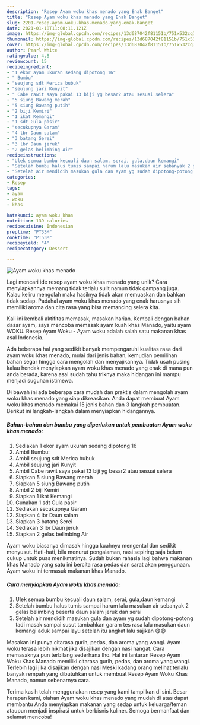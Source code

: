 ```yaml
---
description: "Resep Ayam woku khas menado yang Enak Banget"
title: "Resep Ayam woku khas menado yang Enak Banget"
slug: 2201-resep-ayam-woku-khas-menado-yang-enak-banget
date: 2021-01-18T11:08:11.121Z
image: https://img-global.cpcdn.com/recipes/13d687042f81151b/751x532cq70/ayam-woku-khas-menado-foto-resep-utama.jpg
thumbnail: https://img-global.cpcdn.com/recipes/13d687042f81151b/751x532cq70/ayam-woku-khas-menado-foto-resep-utama.jpg
cover: https://img-global.cpcdn.com/recipes/13d687042f81151b/751x532cq70/ayam-woku-khas-menado-foto-resep-utama.jpg
author: Pearl White
ratingvalue: 4.8
reviewcount: 15
recipeingredient:
- "1 ekor ayam ukuran sedang dipotong 16"
- " Bumbu"
- "seujung sdt Merica bubuk"
- "seujung jari Kunyit"
- " Cabe rawit saya pakai 13 biji yg besar2 atau sesuai selera"
- "5 siung Bawang merah"
- "5 siung Bawang putih"
- "2 biji Kemiri"
- "1 ikat Kemangi"
- "1 sdt Gula pasir"
- "secukupnya Garam"
- "4 lbr Daun salam"
- "3 batang Serei"
- "3 lbr Daun jeruk"
- "2 gelas belimbing Air"
recipeinstructions:
- "Ulek semua bumbu kecuali daun salam, serai, gula,daun kemangi"
- "Setelah bumbu halus tumis sampai harum lalu masukan air sebanyak 2 gelas belimbing beserta daun salam jeruk dan serai"
- "Setelah air mendidih masukan gula dan ayam yg sudah dipotong-potong tadi masak sampai susut tambahkan garam tes rasa lalu masukan daun kemangi aduk sampai layu setelah itu angkat lalu sajikan 😋😋"
categories:
- Resep
tags:
- ayam
- woku
- khas

katakunci: ayam woku khas 
nutrition: 139 calories
recipecuisine: Indonesian
preptime: "PT33M"
cooktime: "PT53M"
recipeyield: "4"
recipecategory: Dessert

---
```



![Ayam woku khas menado](https://img-global.cpcdn.com/recipes/13d687042f81151b/751x532cq70/ayam-woku-khas-menado-foto-resep-utama.jpg)

Lagi mencari ide resep ayam woku khas menado yang unik? Cara menyiapkannya memang tidak terlalu sulit namun tidak gampang juga. Kalau keliru mengolah maka hasilnya tidak akan memuaskan dan bahkan tidak sedap. Padahal ayam woku khas menado yang enak harusnya sih memiliki aroma dan cita rasa yang bisa memancing selera kita.

Kali ini kembali aktifitas memasak, masakan harian. Kembali dengan bahan dasar ayam, saya mencoba memasak ayam kuah khas Manado, yaitu ayam WOKU. Resep Ayam Woku - Ayam woku adalah salah satu makanan khas asal Indonesia.

Ada beberapa hal yang sedikit banyak mempengaruhi kualitas rasa dari ayam woku khas menado, mulai dari jenis bahan, kemudian pemilihan bahan segar hingga cara mengolah dan menyajikannya. Tidak usah pusing kalau hendak menyiapkan ayam woku khas menado yang enak di mana pun anda berada, karena asal sudah tahu triknya maka hidangan ini mampu menjadi suguhan istimewa.


Di bawah ini ada beberapa cara mudah dan praktis dalam mengolah ayam woku khas menado yang siap dikreasikan. Anda dapat membuat Ayam woku khas menado memakai 15 jenis bahan dan 3 langkah pembuatan. Berikut ini langkah-langkah dalam menyiapkan hidangannya.

<!--inarticleads1-->

##### Bahan-bahan dan bumbu yang diperlukan untuk pembuatan Ayam woku khas menado:

1. Sediakan 1 ekor ayam ukuran sedang dipotong 16
1. Ambil  Bumbu:
1. Ambil seujung sdt Merica bubuk
1. Ambil seujung jari Kunyit
1. Ambil  Cabe rawit saya pakai 13 biji yg besar2 atau sesuai selera
1. Siapkan 5 siung Bawang merah
1. Siapkan 5 siung Bawang putih
1. Ambil 2 biji Kemiri
1. Siapkan 1 ikat Kemangi
1. Gunakan 1 sdt Gula pasir
1. Sediakan secukupnya Garam
1. Siapkan 4 lbr Daun salam
1. Siapkan 3 batang Serei
1. Sediakan 3 lbr Daun jeruk
1. Siapkan 2 gelas belimbing Air


Ayam woku biasanya dimasak hingga kuahnya mengental dan sedikit menyusut. Hati-hati, bila menurut pengalaman, nasi sepiring saja belum cukup untuk puas menikmatinya. Sudah bukan rahasia lagi bahwa makanan khas Manado yang satu ini bercita rasa pedas dan sarat akan penggunaan. Ayam woku ini termasuk makanan khas Manado. 

<!--inarticleads2-->

##### Cara menyiapkan Ayam woku khas menado:

1. Ulek semua bumbu kecuali daun salam, serai, gula,daun kemangi
1. Setelah bumbu halus tumis sampai harum lalu masukan air sebanyak 2 gelas belimbing beserta daun salam jeruk dan serai
1. Setelah air mendidih masukan gula dan ayam yg sudah dipotong-potong tadi masak sampai susut tambahkan garam tes rasa lalu masukan daun kemangi aduk sampai layu setelah itu angkat lalu sajikan 😋😋


Masakan ini punya citarasa gurih, pedas, dan aroma yang wangi. Ayam woku terasa lebih nikmat jika disajikan dengan nasi hangat. Cara memasaknya pun terbilang sederhana lho. Hal ini lantaran Resep Ayam Woku Khas Manado memiliki citarasa gurih, pedas, dan aroma yang wangi. Terlebih lagi jika disajikan dengan nasi Meski kadang orang melihat terlalu banyak rempah yang dibutuhkan untuk membuat Resep Ayam Woku Khas Manado, namun sebenarnya cara. 

Terima kasih telah menggunakan resep yang kami tampilkan di sini. Besar harapan kami, olahan Ayam woku khas menado yang mudah di atas dapat membantu Anda menyiapkan makanan yang sedap untuk keluarga/teman ataupun menjadi inspirasi untuk berbisnis kuliner. Semoga bermanfaat dan selamat mencoba!
